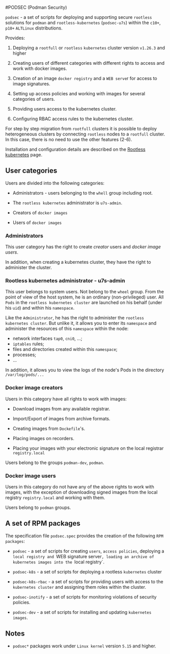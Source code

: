 #PODSEC (Podman Security)

`podsec` - a set of scripts for deploying and supporting secure `rootless` solutions for `podman` and `rootless-kubernetes` (`podsec-u7s`) within the `c10+`, `p10+` `ALTLinux` distributions.


Provides:

1. Deploying a `rootfull` or `rootless` `kubernetes` cluster version `v1.26.3` and higher

2. Creating users of different categories with different rights to access and work with docker images.

3. Creation of an image `docker registry` and a `WEB serve`r for access to image signatures.

4. Setting up access policies and working with images for several categories of users.

5. Providing users access to the kubernetes cluster.

6. Configuring RBAC access rules to the kubernetes cluster.

For step by step migration from `rootfull` clusters it is possible to deploy heterogeneous clusters by connecting `rootless` nodes to a `rootfull` cluster.
In this case, there is no need to use the other features (2-6).

Installation and configuration details are described on the [Rootless kubernetes](https://www.altlinux.org/Rootless_kubernetes) page.

## User categories

Users are divided into the following categories:

- Administrators - users belonging to the `whell` group including root.

- The `rootless kubernetes` administrator is `u7s-admin`.

- Creators of `docker images`

- Users of `docker images`

### Administrators

This user category has the right to create *creator* users and *docker image users*.

In addition, when creating a kubernetes cluster, they have the right to administer the cluster.

### Rootless kubernetes administrator - u7s-admin

This user belongs to system users.
Not belong to the `wheel` group. From the point of view of the host system, he is an ordinary (non-privileged) user.
All `Pods` in the `rootless kubernetes cluster` are launched on his behalf (under his `uid`) and within his `namespace`.

Like the `Administrator`, he has the right to administer the `rootless` `kubernetes cluster`.
But unlike it, it allows you to enter its `namespace` and administer the resources of this `namespace` within the node:
- network interfaces `tap0`, `cni0`, ...;
- `iptables` rules;
- files and directories created within this `namespace`;
- processes;
- ...

In addition, it allows you to view the logs of the node's Pods in the directory `/var/log/pods/...`


### Docker image creators

Users in this category have all rights to work with images:

- Download images from any available registrar.

- Import/Export of images from archive formats.

- Creating images from `Dockefile`'s.

- Placing images on recorders.

- Placing your images with your electronic signature on the local registrar `registry.local`

Users belong to the groups `podman-dev`, `podman`.

### Docker image users

Users in this category do not have any of the above rights to work with images, with the exception of downloading signed images from the local registry `registry.local` and working with them.

Users belong to `podman` groups.

## A set of RPM packages

The specification file `podsec.spec` provides the creation of the following `RPM packages`:

- `podsec` - a set of scripts for creating `users`, `access policies`, deploying a `local registry and `WEB signature server`, loading an archive of kubernetes images into the `local registry`.

- `podsec-k8s` - a set of scripts for deploying a rootless `kubernetes` cluster

- `podsec-k8s-rbac` - a set of scripts for providing users with access to the `kubernetes cluster` and assigning them roles within the cluster.

- `podsec-inotify` - a set of scripts for monitoring violations of security policies.

- `podsec-dev` - a set of scripts for installing and updating `kubernetes images`.



## Notes

- `podsec*` packages work under `Linux kernel` version `5.15` and higher.
